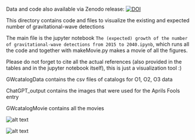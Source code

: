 
Data and code also available via Zenodo release: [![DOI](https://zenodo.org/badge/622579294.svg)](https://zenodo.org/badge/latestdoi/622579294) 

This directory contains code and files to visualize the existing and expected number of gravitational-wave detections

The main file is the jupyter notebook 
`The (expected) growth of the number of gravitational-wave detections from 2015 to 2040.ipynb`, which runs all the code and together with makeMovie.py makes a movie of all the figures. 

Please do not forget to cite all the actual references (also provided in the tables and in the jupyter notebook itself), this is just a visualization tool :)

GWcatalogData contains the csv files of catalogs for O1, O2, O3 data 

ChatGPT_output contains the images that were used for the Aprils Fools entry 

GWcatalogMovie contains all the movies 


![alt text](https://github.com/FloorBroekgaarden/GW_visualization_detection_number/blob/main/GWcatalogSize.png?raw=true)




![alt text](https://github.com/FloorBroekgaarden/GW_visualization_detection_number/blob/main/Table1.png?raw=true)

